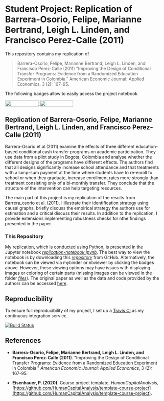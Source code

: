 # Student Project: Replication of Barrera-Osorio, Felipe, Marianne Bertrand, Leigh L. Linden, and Francisco Perez-Calle (2011)

This repository contains my replication of 

> Barrera-Osorio, Felipe, Marianne Bertrand, Leigh L. Linden, and Francisco Perez-Calle (2011) "Improving the Design of Conditional Transfer Programs: Evidence from a Randomized Education Experiment in Colombia." American Economic Journal: Applied Economics, 3 (2): 167-95. 

The following badges allow to easily access the project notebook.

<a href="https://nbviewer.jupyter.org/github/HumanCapitalAnalysis/microeconometrics-course-project-juwilhel/blob/master/Project.ipynb"
   target="_parent">
   <img align="center"
  src="https://raw.githubusercontent.com/jupyter/design/master/logos/Badges/nbviewer_badge.png"
      width="109" height="20">
</a>
<a href="https://mybinder.org/v2/gh/HumanCapitalAnalysis/microeconometrics-course-project-juwilhel/master?filepath=Project.ipynb"
    target="_parent">
    <img align="center"
       src="https://mybinder.org/badge_logo.svg"
       width="109" height="20">
</a>

## Replication of Barrera-Osorio, Felipe, Marianne Bertrand, Leigh L. Linden, and Francisco Perez-Calle (2011)

Barrera-Osorio et al.(2011) examine the effects of three different education-based conditional cash transfer programs on academic participation. They use data from a pilot study in Bogota, Colombia and analyse whether the different designs of the programs have different effects. The authors find that all designs significantly increase school attendance and that treatments with a lump-sum payment at the time where students have to re-enroll to school or when they graduate, increase enrollment rates more strongly than treatment consisting only of a bi-monthly transfer. They conclude that the structure of the intervention can help targeting resources. 

The main part of this project is my replication of the results from Barrera_osorio et al. (2011). I illustrate their identification strategy using causal graphs, briefly discuss the empirical strategy the authors use for estimation and a critical discuss their results. In addition to the replication, I provide extensions implementing robustness checks for nthe findings presented in the paper. 

### This Repository

My replication, which is conducted using Python, is presented in the Jupyter notebook [_replication-notebook.ipynb_](https://github.com/HumanCapitalAnalysis/microeconometrics-course-project-juwilhel/blob/master/replication-notebook.ipynb). The best way to view the notebook is by downloading this [_repository_](https://github.com/HumanCapitalAnalysis/microeconometrics-course-project-juwilhel) from GitHub. Alternatively, the notebook can be viewed via mybinder or nbviewer by clicking the badges above. However, these viewing options may have issues with displaying images or coloring of certain parts (missing images can be viewed in the folder [_files_](https://github.com/HumanCapitalAnalysis/microeconometrics-course-project-juwilhel/tree/master/files)). The original paper as well as the data and code provided by the authors can be accessed [here](https://www.aeaweb.org/articles?id=10.1257/app.3.2.167). 

## Reproducibility

To ensure full reproducibility of my project, I set up a [Travis CI](https://travis-ci.org) as my continuous integration service. 

[![Build Status](https://travis-ci.org/HumanCapitalAnalysis/microeconometrics-course-project-juwilhel.svg?branch=master)](https://travis-ci.org/HumanCapitalAnalysis/microeconometrics-course-project-juwilhel)

## References

* __Barrera-Osorio, Felipe, Marianne Bertrand, Leigh L. Linden, and Francisco Perez-Calle (2011)__. "Improving the Design of Conditional Transfer Programs: Evidence from a Randomized Education Experiment in Colombia." _American Economic Journal: Applied Economics_, 3 (2): 167-95.

* __Eisenhauer, P. (2020)__. Course project template, _HumanCapitalAnalysis_, [https://github.com/HumanCapitalAnalysis/template-course-project](https://github.com/HumanCapitalAnalysis/template-course-project).
